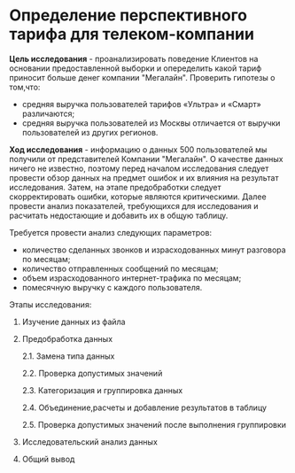 # Определение перспективного тарифа для телеком-компании

**Цель исследования** - проанализировать поведение Клиентов на основании предоставленной выборки и опеределить какой тариф приносит больше денег компании "Мегалайн". Проверить гипотезы о том,что:
- средняя выручка пользователей тарифов «Ультра» и «Смарт» различаются;
- средняя выручка пользователей из Москвы отличается от выручки пользователей из других регионов.

**Ход исследования** - информацию о данных 500 пользователей мы получили от представителей Компании "Мегалайн".
О качестве данных ничего не известно, поэтому перед началом исследования следует провести обзор данных на предмет ошибок и их влияния на результат исследования. Затем, на этапе предобработки следует скорректировать ошибки, которые являются критическими. Далее провести анализ показателей, требующихся для исследования и расчитать недостающие и добавить их в общую таблицу.

Требуется провести анализ следующих параметров:
- количество сделанных звонков и израсходованных минут разговора по месяцам;
- количество отправленных сообщений по месяцам;
- объем израсходованного интернет-трафика по месяцам;
- помесячную выручку с каждого пользователя.

Этапы исследования:
1. Изучение данных из файла
2. Предобработка данных

    2.1. Замена типа данных
    
    2.2. Проверка допустимых значений
    
    2.3. Категоризация и группировка данных
    
    2.4. Объединение,расчеты и добавление результатов в таблицу
    
    2.5. Проверка допустимых значений после выполнения группировки
    
3. Исследовательский анализ данных
4. Общий вывод
